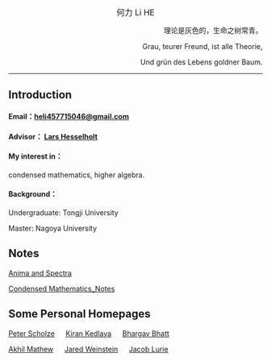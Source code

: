 <center><font size=3>何力 Li HE </font></center>


<p align="right">理论是灰色的，生命之树常青。</p>

<p align="right">Grau, teurer Freund, ist alle Theorie, </p>
  
 <p align="right"> Und grün des Lebens goldner Baum.</p>

---

## Introduction

#### Email：[heli457715046@gmail.com](https://gmail.com)

#### Advisor： [Lars Hesselholt](https://www.math.nagoya-u.ac.jp/~larsh/)

#### My interest in：
condensed mathematics, higher algebra.

#### Background：
Undergraduate: Tongji University

Master: Nagoya University





## Notes
[Anima and Spectra](/An&Sp.pdf)


[Condensed Mathematics_Notes](/CondensedMathematics_Notes.pdf)


## Some Personal Homepages

[Peter Scholze](http://www.math.uni-bonn.de/people/scholze/)
&emsp; 
[Kiran Kedlaya](https://kskedlaya.org/)
&emsp; 
[Bhargav Bhatt](http://www-personal.umich.edu/~bhattb/)

[Akhil Mathew](https://math.uchicago.edu/~amathew/)
&emsp; 
[Jared Weinstein](https://sites.google.com/view/jared-weinstein/home)
&emsp; 
[Jacob Lurie](https://www.math.ias.edu/~lurie/)

